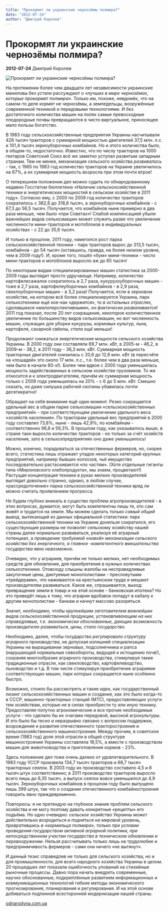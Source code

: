 ```yaml
---
title: "Прокормят ли украинские чернозёмы полмира?"
date: "2012-07-24"
author: "Дмитрий Королев"
---
```


# Прокормят ли украинские чернозёмы полмира?

**2012-07-24** Дмитрий Королев

![Прокормят ли украинские чернозёмы полмира?](http://odnarodyna.com.ua/sites/default/files/styles/500x375-maintaining-aspect-ratio/public/images/1310409171uborkasm.jpg)

На протяжении более чем двадцати лет независимости украинские маниловы без устали рассуждают о *«лучших в мире чернозёмах, которые прокормят полмира»*. Только им, похоже, невдомёк, что на самом-то деле кормят не чернозёмы, а земледельцы, вооружённые современной техникой и передовыми технологиями. И без достаточного количества машин на полях самые превосходные плодородные почвы превращаются в чисто виртуальное, приносящее мало пользы богатство.

В 1983 году сельскохозяйственные предприятия Украины насчитывали 428 тысяч тракторов с суммарной мощностью двигателей 37,5 млн. л.с. и 101,4 тысяч зерноуборочных комбайнов. Но и этого количества было, в общем-то, недостаточно. Известно, что по числу тракторов на 1000 гектаров Советский Союз всё же заметно уступал развитым западным странам. Тем не менее, механизация сельского хозяйства *развивалась* - так, с 1965 по 1983 год количество тракторов на Украине увеличилось на 67%, а их суммарная мощность возросла при этом почти втрое!

О теперешнем положении дел можно судить по обнародованному недавно Госстатом бюллетеню «Наличие сельскохозяйственной техники и энергетических мощностей в сельском хозяйстве в 2011 году». Согласно ему, с 2000 по 2009 год количество тракторов сократилось с 382,6 до 318,8 тысяч, а зерноуборочных комбайнов - с 67,3 до 56,5 тысяч. Получается, что комбайнов ныне примерно в два раза меньше, чем было «при Советах»! Слабой компенсацией убыли важнейших видов сельхозмашин может служить разве что увеличение численности мини-тракторов и мотоблоков в индивидуальных хозяйствах - с 22 до 35,6 тысяч.

И только в прошлом, 2011 году, наметился рост парка сельскохозяйственной техники - парк тракторов вырос до 313,5 тысяч, комбайнов - до 54 тысяч (оставшись, правда, на более низком уровне, чем в 2009 году!). И, кроме того, пошёл «бум» мини-техники - число мини-тракторов и мотоблоков выросло аж до 65 тысяч!

По некоторым видам специализированных машин статистика за 2000-2009 годы выглядит просто удручающе. Например, количество картофелесажалок сократилось в 2,7 раза, кукурузоуборочных машин - тоже в 2,7 раза, картофелеуборочных комбайнов - в 2,9 раза, свеклоуборочных машин - в 3,2 раза! Получается, если в зерновом хозяйстве, на котором всё более специализируется Украина, парк сельхозтехники ещё кое-как «держится», то *в остальных отраслях, сделавшихся «малоперспективными», он фактически разваливается*! 2011 год показал, после 20 лет сокращения, некоторое количественное увеличение по большинству видов сельхозмашин, но вот численность машин, служащих для уборки кукурузы, кормовых культур, льна, картофеля, сахарной свёклы, *стала ещё меньше*!

Продолжают снижаться энергетические мощности сельского хозяйства Украины. В 2000 году они составляли 69,7 млн. кВт, в 2005-м - 46,2, в 2009-м - 38,2, в 2011 году - 36,3 млн. кВт. Суммарная мощность тракторных двигателей снизилась с 20,6 до 12,6 млн. кВт (в пересчёте на «лошадей» это около 17 млн. л.с., т.е. более чем в два раза меньше, чем было в начале 80-х!). Более чем вдвое с 2000 года уменьшилась мощность задействованных в сельском хозяйстве грузовиков. То же относится и к электродвигателям, причём их суммарная мощность только с 2009 года уменьшилась на 20% - с 6 до 5 млн. кВт. Смешно сказать, но даже силушка рабочей скотины убавилась почти десятикратно!

Обращает на себя внимание ещё один момент. Резко сокращается удельный вес в общем парке сельхозмашин «сельскохозяйственных предприятий» - при соответствующем увеличении удельного веса «хозяйств населения». По тракторам удельный вес предприятий в 2000 году составлял 73,6%, ныне - лишь 42,9%; по комбайнам - соответственно 96,8 и 59,3%. В прошлом году, как указывалось выше, в стране таки выросло количество тракторов - но только за счёт хозяйств населения, зато в сельхозпредприятиях оно даже уменьшилось!

Можно, конечно, порадоваться за отечественных фермеров, но, скорее всего, статистика лишь отражает упадок некоторых категорий крупных предприятий, например бывших колхозов, чьё имущество последовательно растаскивается «по частям». (Хотя отдельные гиганты типа «Мироновского хлебопродукта», мы знаем, процветают!) Растущая концентрация техники в руках мелких производителей выглядит довольно странно, однако, в любом случае, «рассредоточение» парка сельскохозяйственной техники вряд ли можно считать проявлением прогресса.

Не будем глубоко вникать в существо проблем агропроизводителей - в этих вопросах, думается, могут быть компетентны лишь те, кто сам живёт и трудится на земле. Мы можем сделать только *самый общий вывод*, вытекающий из данных официальной статистики: парк сельскохозяйственной техники на Украине донельзя сократился, его существующие размеры не позволят сельскому хозяйству нашей страны далее нормально развиваться, реализуя её аграрный потенциал, а *проведение требуемой «новой» механизации сельского хозяйства без энергичного, а главное -компетентного вмешательства государства явно невозможно*.

Очевидно, что у аграриев, причём не только мелких, нет необходимых средств для обновления, для приобретения в нужных количествах сельхозтехники. Отовсюду слышны жалобы на несправедливые закупочные цены, диктуемые монополистами - пресловутыми «трейдерами», что наживаются на крестьянском труде и мешают производителям развиваться. Каков же, спрашивается, выход: превращение земли в товар и на этой основе - банковская ипотека? Но это приведёт лишь к тому, что аграрии вдобавок попадут в кабалу к другим монополистам - банкам и начнут массово разоряться.

Значит, *необходимо, чтобы крупнейшим заготовителем важнейших видов сельскохозяйственной продукции, устанавливающим на них справедливые, т.е. экономически обоснованные, дающие возможность производителю развиваться, цены, стало государство*.

Необходимо, далее, чтобы государство *регулировало структуру аграрного производства*, не допуская излишней специализации Украины на выращивании зерновых, подсолнечника и рапса (нарушающей нормальные севообороты, ведущей к истощению почв!), сохраняя многообразие аграрного производства, стимулируя такие традиционные отрасли, как свекловодство, картофелеводство, льноводство и т.д. В том числе стимулируя приобретение аграриями соответствующих машин, парк которых сокращается ныне особенно быстро.

Возможно, стоило бы рассмотреть и такие идеи, как государственный лизинг сельскохозяйственных машин и создание, как это было когда-то в СССР, машинно-тракторных станций (МТС), предоставляющих услуги тем хозяйствам, которые не в силах приобрести ту или иную технику. Предоставляя попутно агрономические и все прочие необходимые услуги - что сделало бы их очагами передовой, высокой агрокультуры. И это было бы тесно и неразрывно связано с вопросом поддержки, возрождения и развития отечественного тракторостроения и сельскохозяйственного машиностроения. Между прочим, в советское время (1983 год) доля этой отрасли в общей структуре машиностроения Украины составляла 18,5%, а вместе с производством машин для животноводства и приготовления кормов - 23%.

Здесь положение дел тоже очень далеко от удовлетворительного. В 1983 году УССР произвела 134,7 тысяч тракторов и 68,7 тысяч тракторных сеялок. В 2003 году их производство составило 4,5 и 8 тысяч штук соответственно; в 2011 производство тракторов выросло всего лишь до 6,35 тысяч, а выпуск сеялок вовсе уменьшился до 4,9 тысяч. Зерноуборочных комбайнов в прошлом году было выпущено лишь 399 штук, так что о создании отечественного комбайностроения говорить явно преждевременно.

Повторюсь: я не претендую на глубокое знание проблем сельского хозяйства и не могу поэтому давать конкретные «рецепты» его подъёма. Но одно очевидно: *сельское хозяйство Украины может действительно возродиться и подняться на мировой уровень, превратившись в «кормильца полмира», только при условии проведения государством активной аграрной политики, при непосредственном участии государства в техническом обновлении и перевооружении*. Нельзя рассчитывать только лишь на трудолюбие и предприимчивость фермеров - сами они ничего «не вытянут».

И данный тезис справедлив не только для сельского хозяйства, но и для промышленности, для всего народного хозяйства Украины в целом. 20 прошедших лет показали ошибочность упований на стихийные рыночные процессы. Давно пора начать внедрять современные, научно обоснованные, подкреплённые развитием информационных и коммуникационных технологий гибкие методы экономического прогнозирования, планирования и регулирования. И на этой основе добиваться подлинной всесторонней модернизации нашей страны.

[odnarodyna.com.ua](http://odnarodyna.com.ua/node/9472)